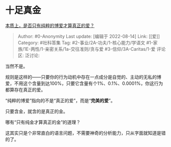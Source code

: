 # 十足真金
[本质上，是否只有纯粹的博爱才算真正的爱？](https://www.zhihu.com/question/546106233/answer/2626470804)

> Author: #0-Anonymity
> Last update: [编辑于 2022-08-14]
> Link: [[爱]]
> Category: #社科答集
> Tag: #2-事业/2A-功夫/1-核心能力/学语文 #1-家族/1E-两性/1-亲密关系/1a-交往准则/贪与爱 #3-信仰/3A-Caritas/1-爱 
> 评论区:
> 泛讨论:

当然不是。

规则是这样的——只要你的行为动机中存在一点成分是自觉的、主动的无私的博爱，不用这个含量到达100%，只要它含量有个1%、0.1%、0.0001%，你这行为都算存在真正的爱。

“纯粹的博爱”指向的不是“真正的爱”，而是“**完美的爱**”。

只要含金，就含的是真正的金。

哪有“只有纯金才算真正的金”的道理？

这其实只是个非常直白的语言问题，不需要神奇的分析能力，只从字面就知道是错的了。
